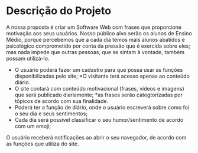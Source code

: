 # Descrição do Projeto

A nossa proposta é criar um Software Web com frases que proporcione motivação aos seus usuários. Nosso público alvo serão os alunos de Ensino Médio, porque percebemos que a cada dia temos mais alunos abatidos e psicológico comprometido por conta da pressão que é exercida sobre eles; mas nada impede que outras pessoas, que se sintam à vontade, também possam utilizá-lo. 

- O usuário poderá fazer um cadastro para que possa usar as funções disponibilizadas pelo site;
    *O visitante terá acesso apenas ao conteúdo diário.
- O site contará com conteúdo motivacional (frases, vídeos e imagens) que será publicado diariamente;
    *as frases serão categtorizadas por tópicos de acordo com sua finalidade.
- Poderá ter a função de diário, onde o usuário escreverá sobre como foi o seu dia e seus sentimentos;
- Cada dia será possível classificar o seu humor/sentimento de acordo com um emoji;

O usuário receberá notificações ao abrir o seu navegador, de acordo com as funções que utiliza do site.
